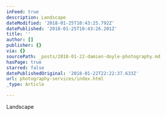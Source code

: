 ```yaml
---
inFeed: true
description: Landscape
dateModified: '2018-01-25T10:43:25.792Z'
datePublished: '2018-01-25T10:43:26.201Z'
title: ''
author: []
publisher: {}
via: {}
sourcePath: _posts/2018-01-22-damien-doyle-photography.md
hasPage: true
starred: false
datePublishedOriginal: '2018-01-22T22:22:37.633Z'
url: photography-services/index.html
_type: Article

---
```

Landscape